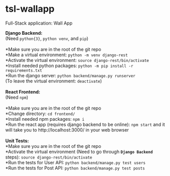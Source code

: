 # tsl-wallapp
Full-Stack application: Wall App

**Django Backend:**\
(Need `python{3}`, `python venv`, and `pip`)\
\
*Make sure you are in the root of the git repo\
*Make a virtual environment: `python -m venv django-rest`\
*Activate the virtual environment: `source django-rest/bin/activate`\
*Install needed python packages: `python -m pip install -r requirements.txt`\
*Run the django server: `python backend/manage.py runserver`\
(To leave the virtual environment: `deactivate`)\
\
**React Frontend:**\
(Need `npm`)\
\
*Make sure you are in the root of the git repo\
*Change directory: `cd frontend/`\
*Install needed npm packages: `npm i`\
*Run the react app (requires django backend to be online): `npm start` and it will take you to http://localhost:3000/ in your web browser\
\
**Unit Tests:**\
*Make sure you are in the root of the git repo\
*Activate the virtual environment (Need to go through **`Django Backend`** steps): `source django-rest/bin/activate`\
*Run the tests for User API: `python backend/manage.py test users`\
*Run the tests for Post API: `python backend/manage.py test posts`